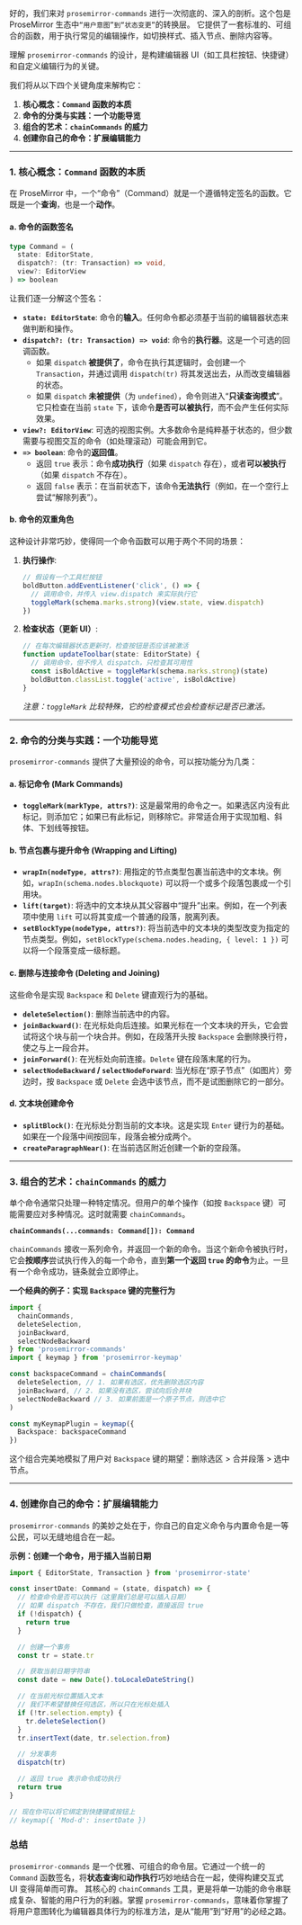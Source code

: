 好的，我们来对 `prosemirror-commands` 进行一次彻底的、深入的剖析。这个包是 ProseMirror 生态中`“用户意图”到“状态变更”`的转换层。
它提供了一套标准的、可组合的函数，用于执行常见的编辑操作，如切换样式、插入节点、删除内容等。

理解 `prosemirror-commands` 的设计，是构建编辑器 UI（如工具栏按钮、快捷键）和自定义编辑行为的关键。

我们将从以下四个关键角度来解构它：

1.  **核心概念：`Command` 函数的本质**
2.  **命令的分类与实践：一个功能导览**
3.  **组合的艺术：`chainCommands` 的威力**
4.  **创建你自己的命令：扩展编辑能力**

---

### 1. 核心概念：`Command` 函数的本质

在 ProseMirror 中，一个“命令”（Command）就是一个遵循特定签名的函数。它既是一个**查询**，也是一个**动作**。

#### a. 命令的函数签名

```typescript
type Command = (
  state: EditorState,
  dispatch?: (tr: Transaction) => void,
  view?: EditorView
) => boolean
```

让我们逐一分解这个签名：

- **`state: EditorState`**: 命令的**输入**。任何命令都必须基于当前的编辑器状态来做判断和操作。
- **`dispatch?: (tr: Transaction) => void`**: 命令的**执行器**。这是一个可选的回调函数。
  - 如果 `dispatch` **被提供了**，命令在执行其逻辑时，会创建一个 `Transaction`，并通过调用 `dispatch(tr)` 将其发送出去，从而改变编辑器的状态。
  - 如果 `dispatch` **未被提供**（为 `undefined`），命令则进入“**只读查询模式**”。它只检查在当前 `state` 下，该命令**是否可以被执行**，而不会产生任何实际效果。
- **`view?: EditorView`**: 可选的视图实例。大多数命令是纯粹基于状态的，但少数需要与视图交互的命令（如处理滚动）可能会用到它。
- **`=> boolean`**: 命令的**返回值**。
  - 返回 `true` 表示：命令**成功执行**（如果 `dispatch` 存在），或者**可以被执行**（如果 `dispatch` 不存在）。
  - 返回 `false` 表示：在当前状态下，该命令**无法执行**（例如，在一个空行上尝试“解除列表”）。

#### b. 命令的双重角色

这种设计非常巧妙，使得同一个命令函数可以用于两个不同的场景：

1.  **执行操作**:

    ```typescript
    // 假设有一个工具栏按钮
    boldButton.addEventListener('click', () => {
      // 调用命令，并传入 view.dispatch 来实际执行它
      toggleMark(schema.marks.strong)(view.state, view.dispatch)
    })
    ```

2.  **检查状态（更新 UI）**:
    ```typescript
    // 在每次编辑器状态更新时，检查按钮是否应该被激活
    function updateToolbar(state: EditorState) {
      // 调用命令，但不传入 dispatch，只检查其可用性
      const isBoldActive = toggleMark(schema.marks.strong)(state)
      boldButton.classList.toggle('active', isBoldActive)
    }
    ```
    _注意：`toggleMark` 比较特殊，它的检查模式也会检查标记是否已激活。_

---

### 2. 命令的分类与实践：一个功能导览

`prosemirror-commands` 提供了大量预设的命令，可以按功能分为几类：

#### a. 标记命令 (Mark Commands)

- **`toggleMark(markType, attrs?)`**: 这是最常用的命令之一。如果选区内没有此标记，则添加它；如果已有此标记，则移除它。非常适合用于实现加粗、斜体、下划线等按钮。

#### b. 节点包裹与提升命令 (Wrapping and Lifting)

- **`wrapIn(nodeType, attrs?)`**: 用指定的节点类型包裹当前选中的文本块。例如，`wrapIn(schema.nodes.blockquote)` 可以将一个或多个段落包裹成一个引用块。
- **`lift(target)`**: 将选中的文本块从其父容器中“提升”出来。例如，在一个列表项中使用 `lift` 可以将其变成一个普通的段落，脱离列表。
- **`setBlockType(nodeType, attrs?)`**: 将当前选中的文本块的类型改变为指定的节点类型。例如，`setBlockType(schema.nodes.heading, { level: 1 })` 可以将一个段落变成一级标题。

#### c. 删除与连接命令 (Deleting and Joining)

这些命令是实现 `Backspace` 和 `Delete` 键直观行为的基础。

- **`deleteSelection()`**: 删除当前选中的内容。
- **`joinBackward()`**: 在光标处向后连接。如果光标在一个文本块的开头，它会尝试将这个块与前一个块合并。例如，在段落开头按 `Backspace` 会删除换行符，使之与上一段合并。
- **`joinForward()`**: 在光标处向前连接。`Delete` 键在段落末尾的行为。
- **`selectNodeBackward` / `selectNodeForward`**: 当光标在“原子节点”（如图片）旁边时，按 `Backspace` 或 `Delete` 会选中该节点，而不是试图删除它的一部分。

#### d. 文本块创建命令

- **`splitBlock()`**: 在光标处分割当前的文本块。这是实现 `Enter` 键行为的基础。如果在一个段落中间按回车，段落会被分成两个。
- **`createParagraphNear()`**: 在当前选区附近创建一个新的空段落。

---

### 3. 组合的艺术：`chainCommands` 的威力

单个命令通常只处理一种特定情况。但用户的单个操作（如按 `Backspace` 键）可能需要应对多种情况。这时就需要 `chainCommands`。

**`chainCommands(...commands: Command[]): Command`**

`chainCommands` 接收一系列命令，并返回一个新的命令。当这个新命令被执行时，它会**按顺序**尝试执行传入的每一个命令，直到**第一个返回 `true` 的命令**为止。一旦有一个命令成功，链条就会立即停止。

**一个经典的例子：实现 `Backspace` 键的完整行为**

```typescript
import {
  chainCommands,
  deleteSelection,
  joinBackward,
  selectNodeBackward
} from 'prosemirror-commands'
import { keymap } from 'prosemirror-keymap'

const backspaceCommand = chainCommands(
  deleteSelection, // 1. 如果有选区，优先删除选区内容
  joinBackward, // 2. 如果没有选区，尝试向后合并块
  selectNodeBackward // 3. 如果前面是一个原子节点，则选中它
)

const myKeymapPlugin = keymap({
  Backspace: backspaceCommand
})
```

这个组合完美地模拟了用户对 `Backspace` 键的期望：删除选区 > 合并段落 > 选中节点。

---

### 4. 创建你自己的命令：扩展编辑能力

`prosemirror-commands` 的美妙之处在于，你自己的自定义命令与内置命令是一等公民，可以无缝地组合在一起。

**示例：创建一个命令，用于插入当前日期**

```typescript
import { EditorState, Transaction } from 'prosemirror-state'

const insertDate: Command = (state, dispatch) => {
  // 检查命令是否可以执行（这里我们总是可以插入日期）
  // 如果 dispatch 不存在，我们只做检查，直接返回 true
  if (!dispatch) {
    return true
  }

  // 创建一个事务
  const tr = state.tr

  // 获取当前日期字符串
  const date = new Date().toLocaleDateString()

  // 在当前光标位置插入文本
  // 我们不希望替换任何选区，所以只在光标处插入
  if (!tr.selection.empty) {
    tr.deleteSelection()
  }
  tr.insertText(date, tr.selection.from)

  // 分发事务
  dispatch(tr)

  // 返回 true 表示命令成功执行
  return true
}

// 现在你可以将它绑定到快捷键或按钮上
// keymap({ 'Mod-d': insertDate })
```

### 总结

`prosemirror-commands` 是一个优雅、可组合的命令层。它通过一个统一的 `Command` 函数签名，将**状态查询**和**动作执行**巧妙地结合在一起，使得构建交互式 UI 变得简单而可靠。
其核心的 `chainCommands` 工具，更是将单一功能的命令串联成复杂、智能的用户行为的利器。掌握 `prosemirror-commands`，意味着你掌握了将用户意图转化为编辑器具体行为的标准方法，是从“能用”到“好用”的必经之路。
